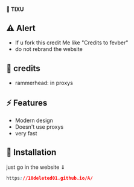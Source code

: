 #### 👏 TIXU

## ⚠️ Alert
- If u fork this credit Me like "Credits to fevber"
- do not rebrand the website

## 📝 credits
- rammerhead: in proxys 

## ⚡ Features

- Modern design
- Doesn't use proxys
- very fast

## 🔌 Installation

just go in the website 
     ⇓
```css
https://10deleted01.github.io/A/
